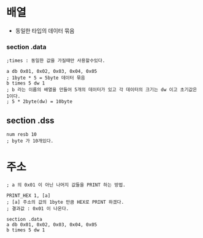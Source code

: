 # 배열 
- 동일한 타입의 데이터 묶음


### section .data
```Assembly
;times : 동일한 값을 가질때만 사용할수있다.

a db 0x01, 0x02, 0x03, 0x04, 0x05
; 1byte * 5 = 5byte 데이터 묶음 
b times 5 dw 1
; b 라는 이름의 배열을 만들어 5개의 데이터가 있고 각 데이터의 크기는 dw 이고 초기값은 1이다.
; 5 * 2byte(dw) = 10byte
```

## section .dss
```Assembly
num resb 10
; byte 가 10개있다.
```
# 주소

```Assembly
; a 의 0x01 이 아닌 나머지 값들을 PRINT 하는 방법.

PRINT_HEX 1, [a]
; [a] 주소의 값의 1byte 만큼 HEX로 PRINT 하겠다.
; 결과값 : 0x01 이 나온다.

section .data
a db 0x01, 0x02, 0x03, 0x04, 0x05
b times 5 dw 1

```
